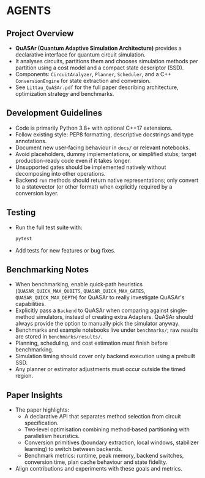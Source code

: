 # AGENTS

## Project Overview
- **QuASAr (Quantum Adaptive Simulation Architecture)** provides a declarative interface for quantum circuit simulation.
- It analyses circuits, partitions them and chooses simulation methods per partition using a cost model and a compact state descriptor (SSD).
- Components: `CircuitAnalyzer`, `Planner`, `Scheduler`, and a C++ `ConversionEngine` for state extraction and conversion.
- See `Littau_QuASAr.pdf` for the full paper describing architecture, optimization strategy and benchmarks.

## Development Guidelines
- Code is primarily Python 3.8+ with optional C++17 extensions.
- Follow existing style: PEP8 formatting, descriptive docstrings and type annotations.
- Document new user‑facing behaviour in `docs/` or relevant notebooks.
- Avoid placeholders, dummy implementations, or simplified stubs; target production-ready code even if it takes longer.
- Unsupported gates should be implemented natively without decomposing into other operations.
- Backend `run` methods should return native representations; only convert to a statevector (or other format) when explicitly required by a conversion layer.

## Testing
- Run the full test suite with:
  ```bash
  pytest
  ```
- Add tests for new features or bug fixes.

## Benchmarking Notes
- When benchmarking, enable quick‑path heuristics (`QUASAR_QUICK_MAX_QUBITS`, `QUASAR_QUICK_MAX_GATES`, `QUASAR_QUICK_MAX_DEPTH`) for QuASAr to really investigate QuASAr's capabilities.
- Explicitly pass a `Backend` to QuASAr when comparing against single-method simulators, instead of creating extra Adapters. QuASAr should always provide the option to manually pick the simulator anyway.
- Benchmarks and example notebooks live under `benchmarks/`; raw results are stored in `benchmarks/results/`.
- Planning, scheduling, and cost estimation must finish before benchmarking.
- Simulation timing should cover only backend execution using a prebuilt SSD.
- Any planner or estimator adjustments must occur outside the timed region.

## Paper Insights
- The paper highlights:
  - A declarative API that separates method selection from circuit specification.
  - Two‑level optimisation combining method‑based partitioning with parallelism heuristics.
  - Conversion primitives (boundary extraction, local windows, stabilizer learning) to switch between backends.
  - Benchmark metrics: runtime, peak memory, backend switches, conversion time, plan cache behaviour and state fidelity.
- Align contributions and experiments with these goals and metrics.


